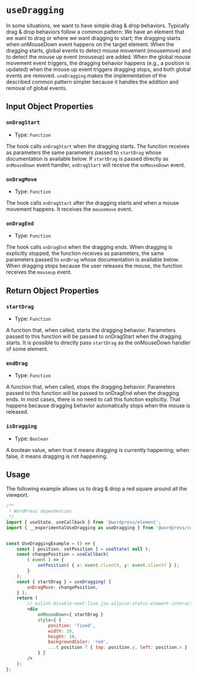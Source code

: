 `useDragging`
==============

In some situations, we want to have simple drag & drop behaviors.
Typically drag & drop behaviors follow a common pattern: We have an element that we want to drag or where we want dragging to start; the dragging starts when onMouseDown event happens on the target element. When the dragging starts, global events to detect mouse movement (mousemove) and to detect the mouse up event (mouseup) are added. When the global mouse movement event triggers, the dragging behavior happens (e.g., a position is updated) when the mouse up event triggers dragging stops, and both global events are removed.
`useDragging` makes the implementation of the described common pattern simpler because it handles the addition and removal of global events.

## Input Object Properties

### `onDragStart`

- Type: `Function`

The hook calls `onDragStart` when the dragging starts. The function receives as parameters the same parameters passed to `startDrag` whose documentation is available below.
If `startDrag` is passed directly as `onMouseDown` event handler, `onDragStart` will receive the `onMouseDown` event.

### `onDragMove`

- Type: `Function`

The hook calls `onDragStart` after the dragging starts and when a mouse movement happens.
It receives the `mousemove` event.

### `onDragEnd`

- Type: `Function`

The hook calls `onDragEnd` when the dragging ends. When dragging is explicitly stopped, the function receives as parameters, the same parameters passed to `endDrag` whose documentation is available below.
When dragging stops because the user releases the mouse, the function receives the `mouseup` event.

## Return Object Properties

### `startDrag`

- Type: `Function`

A function that, when called, starts the dragging behavior. Parameters passed to this function will be passed to onDragStart when the dragging starts.
It is possible to directly pass `startDrag` as the onMouseDown handler of some element.

### `endDrag`

- Type: `Function`

A function that, when called, stops the dragging behavior. Parameters passed to this function will be passed to onDragEnd when the dragging ends.
In most cases, there is no need to call this function explicitly. That happens because dragging behavior automatically stops when the mouse is released.

### `isDragging`

- Type: `Boolean`

A boolean value, when true it means dragging is currently happening; when false, it means dragging is not happening.

## Usage
The following example allows us to drag & drop a red square around all the viewport.

```jsx
/**
 * WordPress dependencies
 */
import { useState, useCallback } from '@wordpress/element';
import { __experimentalUseDragging as useDragging } from '@wordpress/compose';


const UseDraggingExample = () => {
	const [ position, setPosition ] = useState( null );
	const changePosition = useCallback(
		( event ) => {
			setPosition( { x: event.clientX, y: event.clientY } );
		}
	);
	const { startDrag } = useDragging( {
		onDragMove: changePosition,
	} );
	return (
		// eslint-disable-next-line jsx-a11y/no-static-element-interactions
		<div
			onMouseDown={ startDrag }
			style={ {
				position: 'fixed',
				width: 10,
				height: 10,
				backgroundColor: 'red',
				...( position ? { top: position.y, left: position.x } : {} ),
			} }
		/>
	);
};
```
